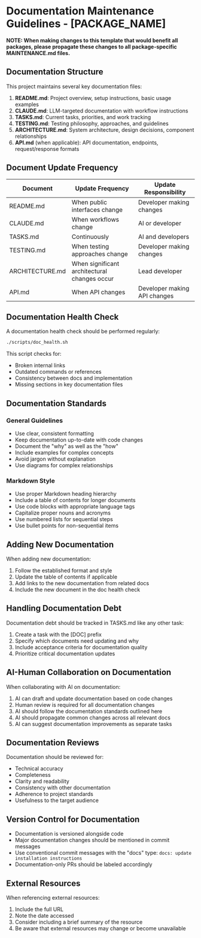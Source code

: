 # Documentation Maintenance Guidelines - [PACKAGE_NAME]

**NOTE: When making changes to this template that would benefit all packages, please propagate these changes to all package-specific MAINTENANCE.md files.**

## Documentation Structure

This project maintains several key documentation files:

1. **README.md**: Project overview, setup instructions, basic usage examples
2. **CLAUDE.md**: LLM-targeted documentation with workflow instructions
3. **TASKS.md**: Current tasks, priorities, and work tracking
4. **TESTING.md**: Testing philosophy, approaches, and guidelines
5. **ARCHITECTURE.md**: System architecture, design decisions, component relationships
6. **API.md** (when applicable): API documentation, endpoints, request/response formats

## Document Update Frequency

| Document | Update Frequency | Update Responsibility |
|----------|------------------|----------------------|
| README.md | When public interfaces change | Developer making changes |
| CLAUDE.md | When workflows change | AI or developer |
| TASKS.md | Continuously | AI and developers |
| TESTING.md | When testing approaches change | Developer making changes |
| ARCHITECTURE.md | When significant architectural changes occur | Lead developer |
| API.md | When API changes | Developer making API changes |

## Documentation Health Check

A documentation health check should be performed regularly:

```bash
./scripts/doc_health.sh
```

This script checks for:
- Broken internal links
- Outdated commands or references
- Consistency between docs and implementation
- Missing sections in key documentation files

## Documentation Standards

### General Guidelines

- Use clear, consistent formatting
- Keep documentation up-to-date with code changes
- Document the "why" as well as the "how"
- Include examples for complex concepts
- Avoid jargon without explanation
- Use diagrams for complex relationships

### Markdown Style

- Use proper Markdown heading hierarchy
- Include a table of contents for longer documents
- Use code blocks with appropriate language tags
- Capitalize proper nouns and acronyms
- Use numbered lists for sequential steps
- Use bullet points for non-sequential items

## Adding New Documentation

When adding new documentation:

1. Follow the established format and style
2. Update the table of contents if applicable
3. Add links to the new documentation from related docs
4. Include the new document in the doc health check

## Handling Documentation Debt

Documentation debt should be tracked in TASKS.md like any other task:

1. Create a task with the [DOC] prefix
2. Specify which documents need updating and why
3. Include acceptance criteria for documentation quality
4. Prioritize critical documentation updates

## AI-Human Collaboration on Documentation

When collaborating with AI on documentation:

1. AI can draft and update documentation based on code changes
2. Human review is required for all documentation changes
3. AI should follow the documentation standards outlined here
4. AI should propagate common changes across all relevant docs
5. AI can suggest documentation improvements as separate tasks

## Documentation Reviews

Documentation should be reviewed for:

- Technical accuracy
- Completeness
- Clarity and readability
- Consistency with other documentation
- Adherence to project standards
- Usefulness to the target audience

## Version Control for Documentation

- Documentation is versioned alongside code
- Major documentation changes should be mentioned in commit messages
- Use conventional commit messages with the "docs" type: `docs: update installation instructions`
- Documentation-only PRs should be labeled accordingly

## External Resources

When referencing external resources:

1. Include the full URL
2. Note the date accessed
3. Consider including a brief summary of the resource
4. Be aware that external resources may change or become unavailable